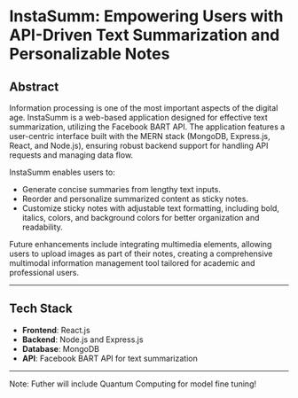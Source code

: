 # InstaSumm: Empowering Users with API-Driven Text Summarization and Personalizable Notes 

## **Abstract**  
Information processing is one of the most important aspects of the digital age. InstaSumm is a web-based application designed for effective text summarization, utilizing the Facebook BART API. The application features a user-centric interface built with the MERN stack (MongoDB, Express.js, React, and Node.js), ensuring robust backend support for handling API requests and managing data flow.  

InstaSumm enables users to:  
- Generate concise summaries from lengthy text inputs.  
- Reorder and personalize summarized content as sticky notes.  
- Customize sticky notes with adjustable text formatting, including bold, italics, colors, and background colors for better organization and readability.  

Future enhancements include integrating multimedia elements, allowing users to upload images as part of their notes, creating a comprehensive multimodal information management tool tailored for academic and professional users.  

---

## **Tech Stack**  
- **Frontend**: React.js  
- **Backend**: Node.js and Express.js  
- **Database**: MongoDB  
- **API**: Facebook BART API for text summarization  

---
Note: Futher will include Quantum Computing for model fine tuning!
